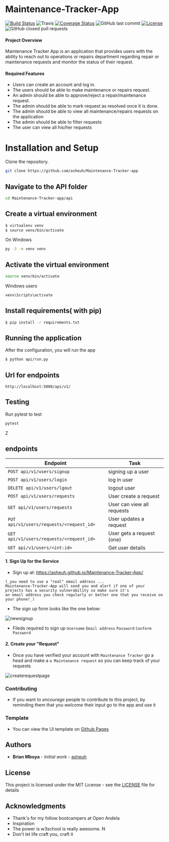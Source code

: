 # Maintenance-Tracker-App
[![Build Status](http://img.shields.io/travis/ryanj/flask-base.svg)](https://travis-ci.org/ryanj/flask-base) 
![Travis](https://img.shields.io/travis/asheuh/Maintenance-Tracker-App.svg)
[![Coverage Status](https://coveralls.io/repos/github/asheuh/maintenance-tracker-appp/badge.svg?branch=backend-develop)](https://coveralls.io/github/asheuh/maintenance-tracker-appp?branch=backend-develop)
![GitHub last commit](https://img.shields.io/github/last-commit/asheuh/Maintenance-Tracker-App/develop.svg)
[![License](http://img.shields.io/:license-mit-blue.svg)](http://doge.mit-license.org)
![GitHub closed pull requests](https://img.shields.io/github/issues-pr-closed-raw/asheuh/Maintenance-Tracker-App.svg)
#### Project Overview

Maintenance Tracker App is an application that provides users with the ability to reach out to operations or repairs department regarding repair or maintenance requests and monitor the status of their request.

#### Required Features

- Users can create an account and log in.
- The users should be able to make maintenance or repairs request.
- An admin should be able to approve/reject a repair/maintenance request.
- The admin should be able to mark request as resolved once it is done.
- The admin should be able to view all maintenance/repairs requests on the application
- The admin should be able to filter requests
- The user can view all his/her requests

# Installation and Setup
Clone the repository.
```bash
git clone https://github.com/asheuh/Maintenance-Tracker-app
```
## Navigate to the API folder
```bash
cd Maintenance-Tracker-app/api
```

## Create a virtual environment

```bash
$ virtualenv venv
$ source venv/bin/activate
```
On Windows
```bash
py -3 -m venv venv
```

## Activate the virtual environment

```bash
source venv/bin/activate
```
Windows users
```bash
venv\Scripts\activate
```

## Install requirements( with pip)
```bash
$ pip install -r requirements.txt
```

## Running the application
After the configuration, you will run the app 
```bash
$ python api/run.py
```

## Url for endpoints

```
http://localhost:5000/api/v1/
```

## Testing
Run pytest to test
```bash
pytest
```
Z
## endpoints
|  Endpoint  | Task  |
|  ---  | --- |
| `POST api/v1/users/signup` | signing up a user |
| `POST api/v1/users/login`  | log in user|
| `DELETE api/v1/users/lgout` | logout user |
| `POST api/v1/users/requests` | User create a request | 
| `GET api/v1/users/requests` | User can view all requests|
| `PUT api/v1/users/requests/<request_id>` | User updates a request |
| `GET api/v1/users/requests/<request_id>` | User gets a request (one)|
| `GET api/v1/users/<int:id>` | Get user details |

#### 1. Sign Up for the Service

- Sign up at: https://asheuh.github.io/Maintenance-Tracker-App/
```
(_you need to use a "real" email address ...
Maintenance-Tracker-App will send you and alert if one of your projects has a security vulnerability so make sure it's
an email address you check regularly or better one that you receive on your phone!_)
```

- The sign up form looks like the one below:

![newsignup](https://user-images.githubusercontent.com/22955146/40570633-6f4cb02c-6095-11e8-975a-ebac778d8dbc.png)
- Fileds required to sign up
```Username```
```Email address```
```Password```
```Conform Password```

#### 2. Create your "Request" 

- Once you have verified your account with `Maintenance Tracker` go a head and make a `a Maintenance request`
so you can keep track of  your requests

![createrequestpage](https://user-images.githubusercontent.com/22955146/40580598-300ac1be-614a-11e8-820b-c60cc5290a53.png)

### Contributing 

- If you want to _encourage_ people to contribute to this project, by reminding them that you _welcome_ their input go to the app and use it

### Template
- You can view the UI template on [Github Pages](https://asheuh.github.io/Maintenance-Tracker-App/)

## Authors

* **Brian Mboya** - *Initial work* - [asheuh](https://github.com/asheuh)

## License

This project is licensed under the MIT License - see the [LICENSE](LICENSE) file for details

## Acknowledgments

* Thank's for my follow bootcampers at Open Andela
* Inspiration
* The power is w3school is really awesome. N
* Don't let life craft you, craft it
